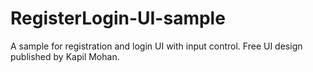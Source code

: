# RegisterLogin-UI-sample
A sample for registration and login UI with input control. 
Free UI design published by Kapil Mohan.

